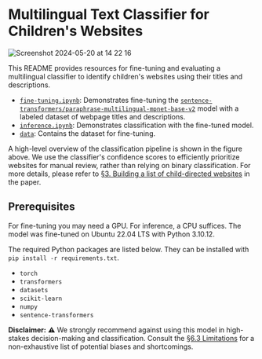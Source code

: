 # Multilingual Text Classifier for Children's Websites

![Screenshot 2024-05-20 at 14 22 16](https://github.com/targeted-and-troublesome/targeted-and-troublesome-crawler/assets/44579458/aafff9f0-51ae-44d4-b4b3-cceb13e97347)


This README provides resources for fine-tuning and evaluating a multilingual classifier to identify children's websites using their titles and descriptions.

- [`fine-tuning.ipynb`](https://github.com/targeted-and-troublesome/targeted-and-troublesome-crawler/blob/main/classifier/fine-tuning.ipynb): Demonstrates fine-tuning the [`sentence-transformers/paraphrase-multilingual-mpnet-base-v2`](https://huggingface.co/sentence-transformers/paraphrase-multilingual-mpnet-base-v2) model with a labeled dataset of webpage titles and descriptions.
- [`inference.ipynb`](https://github.com/targeted-and-troublesome/targeted-and-troublesome-crawler/blob/main/classifier/inference.ipynb): Demonstrates classification with the fine-tuned model.
- [`data`](https://github.com/targeted-and-troublesome/targeted-and-troublesome-crawler/tree/main/classifier/data): Contains the dataset for fine-tuning.


A high-level overview of the classification pipeline is shown in the figure above.
We use the classifier's confidence scores to efficiently prioritize websites for manual review, rather than relying on binary classification.
For more details, please refer to [§3. Building a list of child-directed websites](https://arxiv.org/pdf/2308.04887#page=4) in the paper.


## Prerequisites
For fine-tuning you may need a GPU. For inference, a CPU suffices.
The model was fine-tuned on Ubuntu 22.04 LTS with Python 3.10.12.

The required Python packages are listed below. They can be installed with
`pip install -r requirements.txt`.

- `torch`
- `transformers`
- `datasets`
- `scikit-learn`
- `numpy`
- `sentence-transformers`

**Disclaimer:**
⚠️ We strongly recommend against using this model in high-stakes decision-making and classification.
Consult the [§6.3 Limitations](https://arxiv.org/pdf/2308.04887#page=13) for a non-exhaustive list of potential biases and shortcomings.

